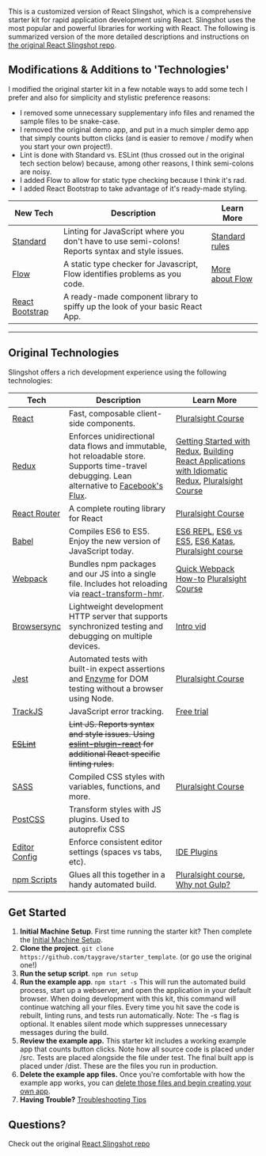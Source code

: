 
This is a customized version of React Slingshot, which is a comprehensive starter kit for rapid application development using React. Slingshot uses the most popular and powerful libraries for working with React. The following is summarized version of the more detailed descriptions and instructions on [the original React Slingshot repo](https://github.com/coryhouse/react-slingshot).

## Modifications & Additions to 'Technologies'
I modified the original starter kit in a few notable ways to add some tech I prefer and also for simplicity and stylistic preference reasons:
- I removed some unnecessary supplementary info files and renamed the sample files to be snake-case.
- I removed the original demo app, and put in a much simpler demo app that simply counts button clicks (and is easier to remove / modify when you start your own project!).
- Lint is done with Standard vs. ESLint (thus crossed out in the original tech section below) because, among other reasons, I think semi-colons are noisy.
- I added Flow to allow for static type checking because I think it's rad.
- I added React Bootstrap to take advantage of it's ready-made styling.

| **New Tech** | **Description** |**Learn More**|
|----------|-------|---|
| [Standard](https://standardjs.com/)| Linting for JavaScript where you don't have to use semi-colons! Reports syntax and style issues.| [Standard rules](https://standardjs.com/rules.html) |
| [Flow](https://flow.org/)| A static type checker for Javascript, Flow identifies problems as you code.| [More about Flow](https://www.sitepoint.com/writing-better-javascript-with-flow/) |
| [React Bootstrap](https://react-bootstrap.github.io/)| A ready-made component library to spiffy up the look of your basic React App.| |

-----------------------

## Original Technologies
Slingshot offers a rich development experience using the following technologies:

| **Tech** | **Description** |**Learn More**|
|----------|-------|---|
|  [React](https://facebook.github.io/react/)  |   Fast, composable client-side components.    | [Pluralsight Course](https://www.pluralsight.com/courses/react-flux-building-applications)  |
|  [Redux](http://redux.js.org) |  Enforces unidirectional data flows and immutable, hot reloadable store. Supports time-travel debugging. Lean alternative to [Facebook's Flux](https://facebook.github.io/flux/docs/overview.html).| [Getting Started with Redux](https://egghead.io/courses/getting-started-with-redux), [Building React Applications with Idiomatic Redux](https://egghead.io/courses/building-react-applications-with-idiomatic-redux), [Pluralsight Course](http://www.pluralsight.com/courses/react-redux-react-router-es6)|
|  [React Router](https://github.com/reactjs/react-router) | A complete routing library for React | [Pluralsight Course](https://www.pluralsight.com/courses/react-flux-building-applications) |
|  [Babel](http://babeljs.io) |  Compiles ES6 to ES5. Enjoy the new version of JavaScript today.     | [ES6 REPL](https://babeljs.io/repl/), [ES6 vs ES5](http://es6-features.org), [ES6 Katas](http://es6katas.org), [Pluralsight course](https://www.pluralsight.com/courses/javascript-fundamentals-es6)    |
| [Webpack](https://webpack.js.org) | Bundles npm packages and our JS into a single file. Includes hot reloading via [react-transform-hmr](https://www.npmjs.com/package/react-transform-hmr). | [Quick Webpack How-to](https://github.com/petehunt/webpack-howto) [Pluralsight Course](https://www.pluralsight.com/courses/webpack-fundamentals)|
| [Browsersync](https://www.browsersync.io/) | Lightweight development HTTP server that supports synchronized testing and debugging on multiple devices. | [Intro vid](https://www.youtube.com/watch?time_continue=1&v=heNWfzc7ufQ)|
| [Jest](https://facebook.github.io/jest/) | Automated tests with built-in expect assertions and [Enzyme](https://github.com/airbnb/enzyme) for DOM testing without a browser using Node. | [Pluralsight Course](https://www.pluralsight.com/courses/testing-javascript) |
| [TrackJS](https://trackjs.com/) | JavaScript error tracking. | [Free trial](https://my.trackjs.com/signup)|  
| ~~[ESLint](http://eslint.org/)~~| ~~Lint JS. Reports syntax and style issues. Using [eslint-plugin-react](https://github.com/yannickcr/eslint-plugin-react) for additional React specific linting rules.~~ | |
| [SASS](http://sass-lang.com/) | Compiled CSS styles with variables, functions, and more. | [Pluralsight Course](https://www.pluralsight.com/courses/better-css)|
| [PostCSS](https://github.com/postcss/postcss) | Transform styles with JS plugins. Used to autoprefix CSS |
| [Editor Config](http://editorconfig.org) | Enforce consistent editor settings (spaces vs tabs, etc). | [IDE Plugins](http://editorconfig.org/#download) |
| [npm Scripts](https://docs.npmjs.com/misc/scripts)| Glues all this together in a handy automated build. | [Pluralsight course](https://www.pluralsight.com/courses/npm-build-tool-introduction), [Why not Gulp?](https://medium.com/@housecor/why-i-left-gulp-and-grunt-for-npm-scripts-3d6853dd22b8#.vtaziro8n)  |

## Get Started
1. **Initial Machine Setup**. First time running the starter kit? Then complete the [Initial Machine Setup](https://github.com/coryhouse/react-slingshot#initial-machine-setup).
2. **Clone the project**. `git clone https://github.com/taygrave/starter_template`. (or go use the original one!)
3. **Run the setup script**. `npm run setup`
4. **Run the example app**. `npm start -s`
This will run the automated build process, start up a webserver, and open the application in your default browser. When doing development with this kit, this command will continue watching all your files. Every time you hit save the code is rebuilt, linting runs, and tests run automatically. Note: The -s flag is optional. It enables silent mode which suppresses unnecessary messages during the build.
5. **Review the example app.** This starter kit includes a working example app that counts button clicks. Note how all source code is placed under /src. Tests are placed alongside the file under test. The final built app is placed under /dist. These are the files you run in production.
6. **Delete the example app files.** Once you're comfortable with how the example app works, you can [delete those files and begin creating your own app](https://github.com/coryhouse/react-slingshot/blob/master/docs/FAQ.md#i-just-want-an-empty-starter-kit).
7. **Having Trouble?** [Troubleshooting Tips](https://github.com/coryhouse/react-slingshot#having-issues-try-these-things-first)

## Questions?
Check out the original [React Slingshot repo](https://github.com/coryhouse/react-slingshot)
